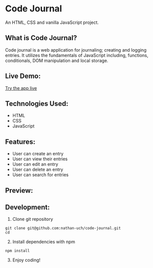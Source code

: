 # Code Journal

An HTML, CSS and vanilla JavaScript project.

## What is Code Journal?

Code journal is a web application for journaling; creating and logging entries. It utilizes the fundamentals of JavaScript including, functions, conditionals, DOM manipulation and local storage.

## Live Demo:
[Try the app live](https://nathan-uch.github.io/code-journal/?#)

## Technologies Used:
* HTML
* CSS
* JavaScript

## Features:
* User can create an entry
* User can view their entries
* User can edit an entry
* User can delete an entry
* User can search for entries

## Preview:

## Development:
1. Clone git repository
```shell
git clone git@github.com:nathan-uch/code-journal.git
cd 
```
2. Install dependencies with npm
```shell
npm install
```
3. Enjoy coding!
